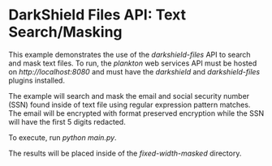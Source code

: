 # DarkShield Files API: Text Search/Masking

This example demonstrates the use of the *darkshield-files* API to search and 
mask text files. To run, the *plankton* web services API must be hosted on 
*http://localhost:8080* and must have the *darkshield* and *darkshield-files* 
plugins installed.

The example will search and mask the email and social security number (SSN) 
found inside of text file using regular expression pattern matches. The email
will be encrypted with format preserved encryption while the SSN will have the 
first 5 digits redacted.

To execute, run *python main.py*.

The results will be placed inside of the *fixed-width-masked* directory.
